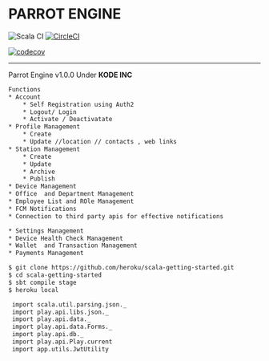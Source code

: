# PARROT ENGINE

![Scala CI](https://github.com/Moverr/parrot-engine/workflows/Scala%20CI/badge.svg?branch=master)
[![CircleCI](https://circleci.com/gh/Moverr/parrot-engine.svg?style=svg)](https://app.circleci.com/pipelines/github/Moverr)

[![codecov](https://codecov.io/gh/Moverr/parrot-engine/branch/master/graph/badge.svg)](https://codecov.io/gh/Moverr/parrot-engine)
<hr>
Parrot Engine v1.0.0 Under <b>KODE INC </b>
 
```sh
Functions
* Account
    * Self Registration using Auth2
    * Logout/ Login
    * Activate / Deactivatate
* Profile Management
    * Create
    * Update //location // contacts , web links
* Station Management
    * Create
    * Update
    * Archive
    * Publish
* Device Management
* Office  and Department Management
* Employee List and ROle Management
* FCM Notifications 
* Connection to third party apis for effective notifications

* Settings Management
* Device Health Check Management
* Wallet  and Transaction Management
* Payments Management
```

 
 
```sh
$ git clone https://github.com/heroku/scala-getting-started.git
$ cd scala-getting-started
$ sbt compile stage
$ heroku local
```

 

<!--
## Deploying to Heroku

```sh
$ heroku create
$ git push heroku master
$ heroku open
```

-->
 

```sh
 import scala.util.parsing.json._
 import play.api.libs.json._
 import play.api.data._
 import play.api.data.Forms._
 import play.api.db._
 import play.api.Play.current
 import app.utils.JwtUtility
```

